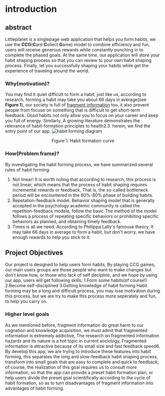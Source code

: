 # introduction
## abstract
   Littleplanet is a singlepage web application that helps you form habits, we use the **CCG**(**C**ard **C**ollect **G**ame) model to combine efficiency and fun, users will receive generous rewards while constantly punching in to complete the phased goals. At the same time, our application will store your habit shaping process so that you can review to your own habit shaping process. Finally, let you successfully shaping your habits while get the experience of traveling around the world.
   
### Why(motivation)?
   You may find it quiet difficult to form a habit, just like us, according to research, forming a habit may take you about 66 days in average(see **Figure 1**), our society is full of [fragment information](http://github.com) too, it also prevent people from focuse on something that is difficult to get short-term feedback. Good habits not only allow you to focus on your career and keep you full of energy. Similarly, A growing literature demonstrates the relevance of habit-formation principles to health2.3. herein, we find the entry point of our app.
![habit forming diagram](https://github.com/Blind4life/Tech/blob/main/AO%5BB_%5D27%60FAYMBJWKIRI_2K.png?raw=true)
<center>Figure 1. Habit formation curve</center>

### How(Problem frame)?
   By investigating the habit forming process, we have summarized several rules of habit forming.
  1. Not linear!
   It is worth noting that according to research, this process is not linear, which means that the process of habit shaping requires incremental rewards or feedback, That is, the so-called bottleneck period will be encountered in the 60%-80% phase of building habits.
  2. Repetation-feedback model.
  Behavior shaping model that is generally accepted in the psychology academic community is called the repetition-feedback modele, follow the basic The method of the model follows a process of repeating specific behaviors or prohibiting specific behaviors as planned, and obtaining timely feedback.
  3. Times is all we need.
  According to Phillippa Lally's famouse theory, It may take 66 days in average to form a habit, but don't worry, we have enough rewards to help you stick to it.

## Project Objectives
   Our project is designed to help users form habits, By playing CCG games, our main users groups are those people who want to make changes but don't know how, or those who lack of self decipline, and we hope by using our app, users will get following skills:
  1.Form some habits(of course!)
  2.Become self-disciplined 
  3.Getting knowledge of habit forming
   Habit forming may be a long and difficult process, you may lose motivation during this process, but we are try to make this process more seperately and fun, to help you carry on.

### Higher level goals
   As we mentioned before, fragment information do great harm to our cognation and knowledge acquisition, we must admit that fragmented information is extremely addictive, The research on fragmented information hazards and its nature is a hot topic in current sociology, Fragmented information is attractive because of its small size and fast feedback speed6. By develop this app, we are trying to introduce these features into habit forming, this separates the long and slow-feedback habit shaping process, transform into small goals that are easy to complete and quick to feedback, of course, the realization of this goal requires us to consult more information, so that the app can provide a preset habit formation plan, or help users divide the preset goal scientifically according to the cycle of habit formation, so as to turn disadvantages of fragment information into advantages of habit forming.


